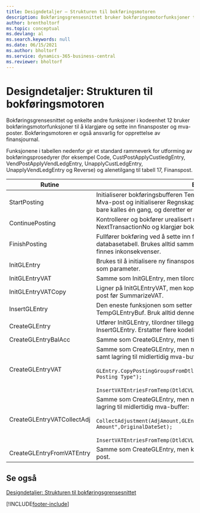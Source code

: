 ```yaml
---
title: Designdetaljer – Strukturen til bokføringsmotoren
description: Bokføringsgrensesnittet bruker bokføringsmotorfunksjoner til å klargjøre og sette inn finansposter og mva-poster.
author: brentholtorf
ms.topic: conceptual
ms.devlang: al
ms.search.keywords: null
ms.date: 06/15/2021
ms.author: bholtorf
ms.service: dynamics-365-business-central
ms.reviewer: bholtorf
---
```

# <a name="design-details-posting-engine-structure"></a>Designdetaljer: Strukturen til bokføringsmotoren
Bokføringsgrensesnittet og enkelte andre funksjoner i kodeenhet 12 bruker bokføringsmotorfunksjoner til å klargjøre og sette inn finansposter og mva-poster. Bokføringsmotoren er også ansvarlig for opprettelse av finansjournal.  
  
 Funksjonene i tabellen nedenfor gir et standard rammeverk for utforming av bokføringsprosedyrer (for eksempel Code, CustPostApplyCustledgEntry, VendPostApplyVendLedgEntry, UnapplyCustLedgEntry, UnapplyVendLedgEntry og Reverse) og alenetilgang til tabell 17, Finanspost.  
  
|Rutine|Beskrivelse|  
|-------------|---------------------------------------|  
|StartPosting|Initialiserer bokføringsbufferen TempGLEntryBuf, låser tabellene Finanspost og Mva-post og initialiserer Regnskapsperiode, Finansjournal og Valutakurs. Bør bare kalles én gang, og deretter er NextEntryNo lik 0.|  
|ContinuePosting|Kontrollerer og bokfører urealisert mva for forrige transaksjonsøkning NextTransactionNo og klargjør bokføring av neste linje.|  
|FinishPosting|Fullfører bokføring ved å sette inn finansposter fra midlertidig buffer til databasetabell. Brukes alltid sammen med StartPosting. Kontrollerer om det finnes inkonsekvenser.|  
|InitGLEntry|Brukes til å initialisere ny finanspost for finanskladdelinje. Returnerer GLEntry som parameter.|  
|InitGLEntryVAT|Samme som InitGLEntry, men tilordner også Motkontonr. og SummarizeVAT.|  
|InitGLEntryVATCopy|Ligner på InitGLEntryVAT, men kopierer også bokføringsgruppedata fra mva-post før SummarizeVAT.|  
|InsertGLEntry|Den eneste funksjonen som setter inn finanspost i den globale tabellen TempGLEntryBuf. Bruk alltid denne funksjonen til å sette inn.|  
|CreateGLEntry|Utfører InitGLEntry, tilordner tilleggsvalutabeløp og utfører deretter InsertGLEntry. Erstatter flere kodelinjer med ett funksjonskall.|  
|CreateGLEntryBalAcc|Samme som CreateGLEntry, men tilordner også Motkontotype og Motkontonr.|  
|CreateGLEntryVAT|Samme som CreateGLEntry, men med ekstra behandling for bokføringsgrupper samt lagring til midlertidig mva-buffer:<br /><br /> `GLEntry.CopyPostingGroupsFromDtldCVBuf(DtldCVLedgEntryBuf,GenJnlLine."Gen. Posting Type");`<br /><br /> `InsertVATEntriesFromTemp(DtldCVLedgEntryBuf,GLEntry);`|  
|CreateGLEntryVATCollectAdj|Samme som CreateGLEntry, men med en ekstra samling justeringer samt lagring til midlertidig mva-buffer:<br /><br /> `CollectAdjustment(AdjAmount,GLEntry.Amount,GLEntry."Additional-Currency Amount",OriginalDateSet);`<br /><br /> `InsertVATEntriesFromTemp(DtldCVLedgEntryBuf,GLEntry);`|  
|CreateGLEntryFromVATEntry|Samme som CreateGLEntry, men kopierer også bokføringsgrupper fra mva-post.|  
  
## <a name="see-also"></a>Se også
 [Designdetaljer: Strukturen til bokføringsgrensesnittet](design-details-posting-interface-structure.md)

[!INCLUDE[footer-include](includes/footer-banner.md)]
